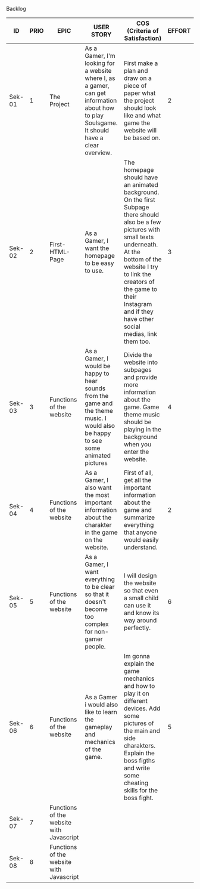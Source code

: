 Backlog

| ID  | PRIO | EPIC        | USER STORY                                 | COS (Criteria of Satisfaction)  | EFFORT |
| --- | ---- | ----------- | ------------------------------------------ | ------------------------------- | ------ |
| Sek-01 | 1 | The Project | As a Gamer, I'm looking for a website where I, as a gamer, can get information about how to play Soulsgame. It should have a clear overview. | First make a plan and draw on a piece of paper what the project should look like and what game the website will be based on. | 2 |
| Sek-02 | 2 | First-HTML-Page | As a Gamer, I want the homepage to be easy to use. | The homepage should have an animated background. On the first Subpage there should also be a few pictures with small texts underneath. At the bottom of the website I try to link the creators of the game to their Instagram and if they have other social medias, link them too.| 3 |
| Sek-03 | 3 | Functions of the website | As a Gamer, I would be happy to hear sounds from the game and the theme music. I would also be happy to see some animated pictures | Divide the website into subpages and provide more information about the game. Game theme music should be playing in the background when you enter the website. | 4 |
| Sek-04 | 4 | Functions of the website | As a Gamer, I also want the most important information about the charakter in the game on the website. | First of all, get all the important information about the game and summarize everything that anyone would easily understand. | 2 |
| Sek-05 | 5 |  Functions of the website | As a Gamer, I want everything to be clear so that it doesn't become too complex for non-gamer people. | I will design the website so that even a small child can use it and know its way around perfectly. | 6 |
| Sek-06 | 6 | Functions of the website | As a Gamer i would also like to learn the gameplay and mechanics of the game. | Im gonna explain the game mechanics and how to play it on different devices. Add some pictures of the main and side charakters. Explain the boss figths and write some cheating skills for the boss fight. | 5 |
| Sek-07 | 7 | Functions of the website with Javascript |  |  |  |
| Sek-08 | 8 | Functions of the website with Javascript |  |  |  |

